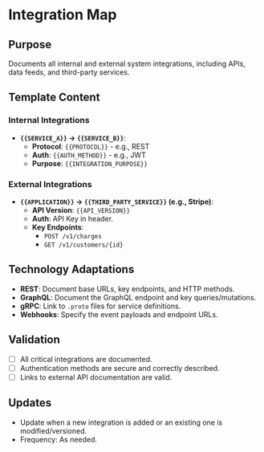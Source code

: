 # Integration Map

## Purpose
Documents all internal and external system integrations, including APIs, data feeds, and third-party services.

## Template Content

### Internal Integrations
- **`{{SERVICE_A}}` -> `{{SERVICE_B}}`**:
  - **Protocol**: `{{PROTOCOL}}` - e.g., REST
  - **Auth**: `{{AUTH_METHOD}}` - e.g., JWT
  - **Purpose**: `{{INTEGRATION_PURPOSE}}`

### External Integrations
- **`{{APPLICATION}}` -> `{{THIRD_PARTY_SERVICE}}` (e.g., Stripe)**:
  - **API Version**: `{{API_VERSION}}`
  - **Auth**: API Key in header.
  - **Key Endpoints**:
    - `POST /v1/charges`
    - `GET /v1/customers/{id}`

## Technology Adaptations
- **REST**: Document base URLs, key endpoints, and HTTP methods.
- **GraphQL**: Document the GraphQL endpoint and key queries/mutations.
- **gRPC**: Link to `.proto` files for service definitions.
- **Webhooks**: Specify the event payloads and endpoint URLs.

## Validation
- [ ] All critical integrations are documented.
- [ ] Authentication methods are secure and correctly described.
- [ ] Links to external API documentation are valid.

## Updates
- Update when a new integration is added or an existing one is modified/versioned.
- Frequency: As needed.
